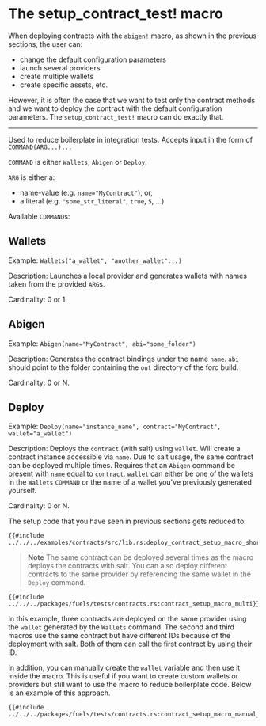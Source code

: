 # The setup_contract_test! macro

When deploying contracts with the `abigen!` macro, as shown in the previous sections, the user can:

- change the default configuration parameters
- launch several providers
- create multiple wallets
- create specific assets, etc.

However, it is often the case that we want to test only the contract methods and we want to deploy the contract with the default configuration parameters. The `setup_contract_test!` macro can do exactly that.

---

Used to reduce boilerplate in integration tests. Accepts input in the form
of `COMMAND(ARG...)...`

`COMMAND` is either `Wallets`, `Abigen` or `Deploy`.

`ARG` is either a:

* name-value (e.g. `name="MyContract"`), or,
* a literal (e.g. `"some_str_literal"`, `true`, `5`, ...)

Available `COMMAND`s:

Wallets
---

Example: `Wallets("a_wallet", "another_wallet"...)`

Description: Launches a local provider and generates wallets with names taken from the provided `ARG`s.

Cardinality: 0 or 1.

Abigen
---

Example: `Abigen(name="MyContract", abi="some_folder")`

Description: Generates the contract bindings under the name `name`. `abi`
should point to the folder containing the `out` directory of the forc build.

Cardinality: 0 or N.

Deploy
---

Example: `Deploy(name="instance_name", contract="MyContract", wallet="a_wallet")`

Description: Deploys the `contract` (with salt) using `wallet`. Will create a contract instance accessible via `name`. Due to salt usage, the same contract can be deployed multiple times. Requires that an `Abigen` command be present with `name` equal to `contract`. `wallet` can either be one of the wallets in the `Wallets` `COMMAND` or the name of a wallet you've previously generated yourself.

Cardinality: 0 or N.


The setup code that you have seen in previous sections gets reduced to:

```rust,ignore
{{#include ../../../examples/contracts/src/lib.rs:deploy_contract_setup_macro_short}}
```

> **Note** The same contract can be deployed several times as the macro deploys the contracts with salt. You can also deploy different contracts to the same provider by referencing the same wallet in the `Deploy` command.

```rust,ignore
{{#include ../../../packages/fuels/tests/contracts.rs:contract_setup_macro_multi}}
```

In this example, three contracts are deployed on the same provider using the `wallet` generated by the `Wallets` command. The second and third macros use the same contract but have different IDs because of the deployment with salt. Both of them can call the first contract by using their ID.

In addition, you can manually create the `wallet` variable and then use it inside the macro. This is useful if you want to create custom wallets or providers but still want to use the macro to reduce boilerplate code. Below is an example of this approach.

```rust,ignore
{{#include ../../../packages/fuels/tests/contracts.rs:contract_setup_macro_manual_wallet}}
```